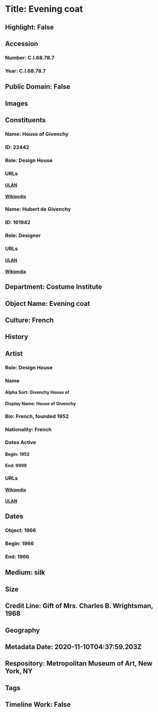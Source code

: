 # Title: Evening coat
## Highlight: False
## Accession
### Number: C.I.68.78.7
### Year: C.I.68.78.7
## Public Domain: False
## Images
## Constituents
### Name: House of Givenchy
### ID: 22442
### Role: Design House
### URLs
#### [ULAN](http://vocab.getty.edu/page/ulan/500331799)
#### [Wikipedia](https://www.wikidata.org/wiki/Q759210)
### Name: Hubert de Givenchy
### ID: 161942
### Role: Designer
### URLs
#### [ULAN](http://vocab.getty.edu/page/ulan/500004811)
#### [Wikipedia](https://www.wikidata.org/wiki/Q167318)
## Department: Costume Institute
## Object Name: Evening coat
## Culture: French
## History
## Artist
### Role: Design House
### Name
#### Alpha Sort: Givenchy House of
#### Display Name: House of Givenchy
### Bio: French, founded 1952
### Nationality: French
### Dates Active
#### Begin: 1952
#### End: 9999
### URLs
#### [Wikipedia](https://www.wikidata.org/wiki/Q759210)
#### [ULAN](http://vocab.getty.edu/page/ulan/500331799)
## Dates
### Object: 1966
### Begin: 1966
### End: 1966
## Medium: silk
## Size
## Credit Line: Gift of Mrs. Charles B. Wrightsman, 1968
## Geography
## Metadata Date: 2020-11-10T04:37:59.203Z
## Respository: Metropolitan Museum of Art, New York, NY
## Tags
## Timeline Work: False
